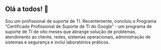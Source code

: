 ## Olá a todos! 👋

Sou um profissional de suporte de TI. Recentemente, concluiu o Programa “Certificado Profissional de Suporte de TI do Google” - um programa de suporte de TI de oito meses que abrange solução de problemas, atendimento ao cliente, redes, sistemas operacionais, administração de sistemas e segurança e inclui laboratórios práticos.
